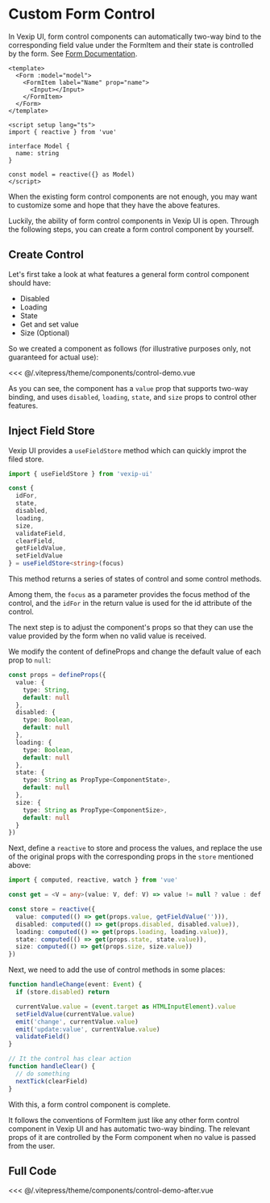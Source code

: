# Custom Form Control

In Vexip UI, form control components can automatically two-way bind to the corresponding field value under the FormItem and their state is controlled by the form. See [Form Documentation](/zh-CN/component/form).

```vue
<template>
  <Form :model="model">
    <FormItem label="Name" prop="name">
      <Input></Input>
    </FormItem>
  </Form>
</template>

<script setup lang="ts">
import { reactive } from 'vue'

interface Model {
  name: string
}

const model = reactive({} as Model)
</script>
```

When the existing form control components are not enough, you may want to customize some and hope that they have the above features.

Luckily, the ability of form control components in Vexip UI is open. Through the following steps, you can create a form control component by yourself.

## Create Control

Let's first take a look at what features a general form control component should have:

- Disabled
- Loading
- State
- Get and set value
- Size (Optional)

So we created a component as follows (for illustrative purposes only, not guaranteed for actual use):

<<< @/.vitepress/theme/components/control-demo.vue

As you can see, the component has a `value` prop that supports two-way binding, and uses `disabled`, `loading`, `state`, and `size` props to control other features.

## Inject Field Store

Vexip UI provides a `useFieldStore` method which can quickly improt the filed store.

```ts
import { useFieldStore } from 'vexip-ui'

const {
  idFor,
  state,
  disabled,
  loading,
  size,
  validateField,
  clearField,
  getFieldValue,
  setFieldValue
} = useFieldStore<string>(focus)
```

This method returns a series of states of control and some control methods.

Among them, the `focus` as a parameter provides the focus method of the control, and the `idFor` in the return value is used for the id attribute of the control.

The next step is to adjust the component's props so that they can use the value provided by the form when no valid value is received.

We modify the content of defineProps and change the default value of each prop to `null`:

```ts
const props = defineProps({
  value: {
    type: String,
    default: null
  },
  disabled: {
    type: Boolean,
    default: null
  },
  loading: {
    type: Boolean,
    default: null
  },
  state: {
    type: String as PropType<ComponentState>,
    default: null
  },
  size: {
    type: String as PropType<ComponentSize>,
    default: null
  }
})
```

Next, define a `reactive` to store and process the values, and replace the use of the original props with the corresponding props in the `store` mentioned above:

```ts
import { computed, reactive, watch } from 'vue'

const get = <V = any>(value: V, def: V) => value != null ? value : def

const store = reactive({
  value: computed(() => get(props.value, getFieldValue(''))),
  disabled: computed(() => get(props.disabled, disabled.value)),
  loading: computed(() => get(props.loading, loading.value)),
  state: computed(() => get(props.state, state.value)),
  size: computed(() => get(props.size, size.value))
})
```

Next, we need to add the use of control methods in some places:

```ts
function handleChange(event: Event) {
  if (store.disabled) return

  currentValue.value = (event.target as HTMLInputElement).value
  setFieldValue(currentValue.value)
  emit('change', currentValue.value)
  emit('update:value', currentValue.value)
  validateField()
}

// It the control has clear action
function handleClear() {
  // do something
  nextTick(clearField)
}
```

With this, a form control component is complete.

It follows the conventions of FormItem just like any other form control component in Vexip UI and has automatic two-way binding. The relevant props of it are controlled by the Form component when no value is passed from the user.

## Full Code

<<< @/.vitepress/theme/components/control-demo-after.vue
